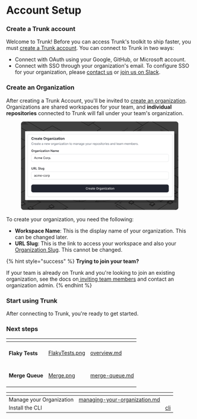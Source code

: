 # Account Setup

### Create a Trunk account

Welcome to Trunk! Before you can access Trunk's toolkit to ship faster, you must [create a Trunk account](https://app.trunk.io/signup). You can connect to Trunk in two ways:

* Connect with OAuth using your Google, GitHub, or Microsoft account.
* Connect with SSO through your organization's email. To configure SSO for your organization, please [contact us](mailto:support@trunk.io) or [join us on Slack](https://slack.trunk.io/).

### Create an Organization

After creating a Trunk Account, you'll be invited to [create an organization](https://app.trunk.io/onboarding). Organizations are shared workspaces for your team, and **individual repositories** connected to Trunk will fall under your team's organization.

<figure><img src="../.gitbook/assets/onboarding-add-org.png" alt=""><figcaption></figcaption></figure>

To create your organization, you need the following:

* **Workspace Name**: This is the display name of your organization. This can be changed later.
* **URL Slug**: This is the link to access your workspace and also your [Organization Slug](managing-your-organization.md#slug). This cannot be changed.

{% hint style="success" %}
**Trying to join your team?**

If your team is already on Trunk and you're looking to join an existing organization, see the docs on[ inviting team members](managing-your-organization.md#inviting-team-members) and contact an organization admin.&#x20;
{% endhint %}

### Start using Trunk

After connecting to Trunk, you're ready to get started.&#x20;

### Next steps

<table data-card-size="large" data-view="cards"><thead><tr><th></th><th data-hidden data-card-cover data-type="files"></th><th data-hidden data-card-target data-type="content-ref"></th></tr></thead><tbody><tr><td><h4>Flaky Tests</h4></td><td><a href="../.gitbook/assets/FlakyTests.png">FlakyTests.png</a></td><td><a href="../flaky-tests/overview.md">overview.md</a></td></tr><tr><td><h4>Merge Queue</h4></td><td><a href="../.gitbook/assets/Merge.png">Merge.png</a></td><td><a href="../merge-queue/merge-queue.md">merge-queue.md</a></td></tr></tbody></table>

<table data-card-size="large" data-view="cards"><thead><tr><th></th><th data-hidden data-type="content-ref"></th><th data-hidden data-type="content-ref"></th></tr></thead><tbody><tr><td>Manage your Organization</td><td><a href="managing-your-organization.md">managing-your-organization.md</a></td><td></td></tr><tr><td>Install the CLI</td><td></td><td><a href="../references/cli/">cli</a></td></tr></tbody></table>
